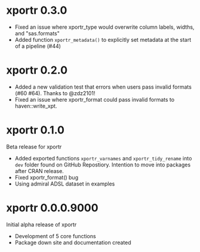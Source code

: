 # xportr 0.3.0
* Fixed an issue where xportr_type would overwrite column labels, widths, and "sas.formats"
* Added function `xportr_metadata()` to explicitly set metadata at the start of a pipeline (#44)

# xportr 0.2.0
* Added a new validation test that errors when users pass invalid formats (#60 #64). Thanks to @zdz2101!
* Fixed an issue where xportr_format could pass invalid formats to haven::write_xpt.

# xportr 0.1.0

Beta release for xportr 

* Added exported functions `xportr_varnames` and `xportr_tidy_rename` into `dev` folder found on GitHub Repostiory.  Intention to move into packages after CRAN release.
* Fixed xportr_format() bug
* Using admiral ADSL dataset in examples

# xportr 0.0.0.9000

Initial alpha release of xportr

* Development of 5 core functions
* Package down site and documentation created
